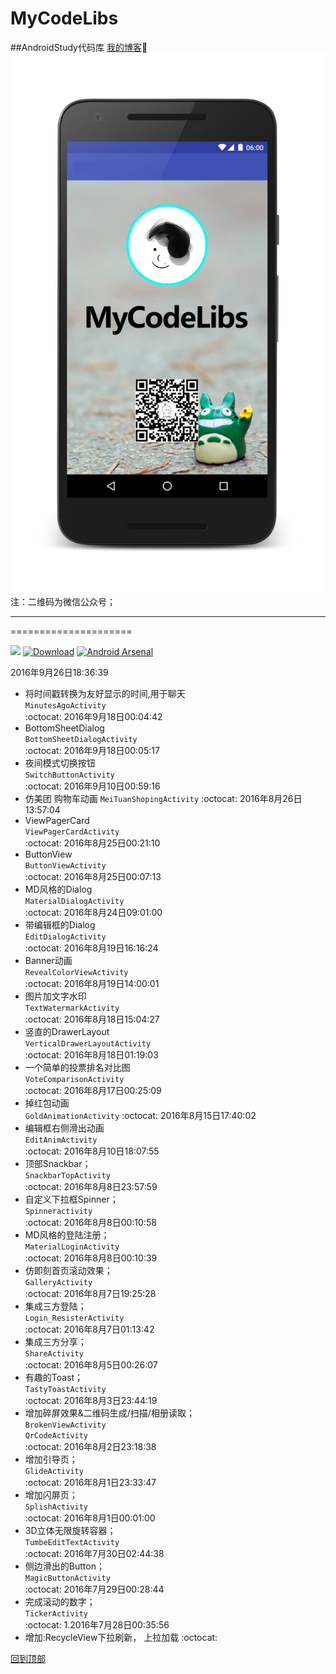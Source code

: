 # MyCodeLibs
##AndroidStudy代码库
[我的博客](http://blog.csdn.net/merbn):running:
![image](https://github.com/Merbn/MyCodeLibs/blob/master/myscreen.png)
注：二维码为微信公众号；
_____________________
=====================

[![](https://jitpack.io/v/rey5137/material.svg)](https://github.com/Merbn/MyCodeLibs) [![Download](https://api.bintray.com/packages/rey5137/maven/material/images/download.svg)](https://github.com/Merbn/MyCodeLibs)  [![Android Arsenal](https://img.shields.io/badge/Android%20Arsenal-Material-brightgreen.svg?style=flat)](https://github.com/Merbn/MyCodeLibs)

2016年9月26日18:36:39
* 将时间戳转换为友好显示的时间,用于聊天  
`MinutesAgoActivity`  
:octocat:
2016年9月18日00:04:42
* BottomSheetDialog  
`BottomSheetDialogActivity`  
:octocat:
2016年9月18日00:05:17
* 夜间模式切换按钮  
`SwitchButtonActivity`  
:octocat:
2016年9月10日00:59:16
* 仿美团  购物车动画
`MeiTuanShopingActivity`
:octocat:
2016年8月26日13:57:04
* ViewPagerCard  
`ViewPagerCardActivity`  
:octocat:
2016年8月25日00:21:10
* ButtonView  
`ButtonViewActivity`  
:octocat:
2016年8月25日00:07:13
* MD风格的Dialog  
`MaterialDialogActivity`  
:octocat:
2016年8月24日09:01:00
* 带编辑框的Dialog  
`EditDialogActivity`  
:octocat:
2016年8月19日16:16:24    
* Banner动画    
`RevealColorViewActivity`    
:octocat:
2016年8月19日14:00:01    
* 图片加文字水印    
`TextWatermarkActivity`    
:octocat:
2016年8月18日15:04:27    
* 竖直的DrawerLayout    
`VerticalDrawerLayoutActivity`    
:octocat:
2016年8月18日01:19:03    
* 一个简单的投票排名对比图    
`VoteComparisonActivity`    
:octocat:
2016年8月17日00:25:09    
* 掉红包动画    
`GoldAnimationActivity`
:octocat:
2016年8月15日17:40:02    
* 编辑框右侧滑出动画    
`EditAnimActivity`    
:octocat:
2016年8月10日18:07:55    
* 顶部Snackbar；    
`SnackbarTopActivity`    
:octocat:
2016年8月8日23:57:59    
* 自定义下拉框Spinner；   
`Spinneractivity`    
:octocat:
2016年8月8日00:10:58    
* MD风格的登陆注册；   
`MaterialLoginActivity`    
:octocat: 
2016年8月8日00:10:39    
* 仿即刻首页滚动效果；   
`GalleryActivity`    
:octocat: 
2016年8月7日19:25:28    
* 集成三方登陆；   
`Login_ResisterActivity`    
:octocat: 
2016年8月7日01:13:42    
* 集成三方分享；   
`ShareActivity`    
:octocat: 
2016年8月5日00:26:07    
* 有趣的Toast；   
`TastyToastActivity`    
:octocat: 
2016年8月3日23:44:19   
* 增加碎屏效果&二维码生成/扫描/相册读取；  
`BrokenViewActivity`  
`QrCodeActivity`   
:octocat: 
2016年8月2日23:18:38   
* 增加引导页；  
`GlideActivity`   
:octocat: 
2016年8月1日23:33:47   
* 增加闪屏页；  
`SplishActivity`   
:octocat: 
2016年8月1日00:01:00   
* 3D立体无限旋转容器；  
`TumbeEditTextActivity`   
:octocat: 
2016年7月30日02:44:38   
* 侧边滑出的Button；  
`MagicButtonActivity`   
:octocat: 
2016年7月29日00:28:44   
* 完成滚动的数字；  
`TickerActivity`  
:octocat: 
1.2016年7月28日00:35:56
* 增加:RecycleView下拉刷新， 上拉加载
:octocat:

[回到顶部](#readme)

